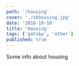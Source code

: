 ```yaml
---
path: '/housing'
cover: './sbhousing.jpg'
date: '2018-10-18'
title: 'Housing'
tags: ['gatsby', 'other']
published: true
---
```


Some info about housing
